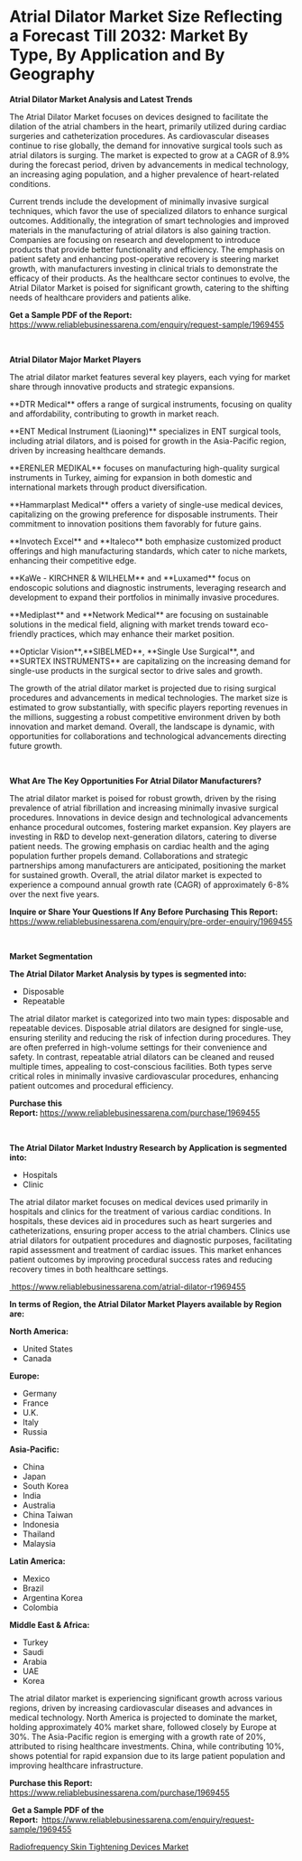 <p><h1>Atrial Dilator Market Size Reflecting a Forecast Till 2032: Market By Type, By Application and By Geography</h1></p><p><strong>Atrial Dilator Market Analysis and Latest Trends</strong></p>
<p><p>The Atrial Dilator Market focuses on devices designed to facilitate the dilation of the atrial chambers in the heart, primarily utilized during cardiac surgeries and catheterization procedures. As cardiovascular diseases continue to rise globally, the demand for innovative surgical tools such as atrial dilators is surging. The market is expected to grow at a CAGR of 8.9% during the forecast period, driven by advancements in medical technology, an increasing aging population, and a higher prevalence of heart-related conditions.</p><p>Current trends include the development of minimally invasive surgical techniques, which favor the use of specialized dilators to enhance surgical outcomes. Additionally, the integration of smart technologies and improved materials in the manufacturing of atrial dilators is also gaining traction. Companies are focusing on research and development to introduce products that provide better functionality and efficiency. The emphasis on patient safety and enhancing post-operative recovery is steering market growth, with manufacturers investing in clinical trials to demonstrate the efficacy of their products. As the healthcare sector continues to evolve, the Atrial Dilator Market is poised for significant growth, catering to the shifting needs of healthcare providers and patients alike.</p></p>
<p><strong>Get a Sample PDF of the Report:&nbsp;</strong> <a href="https://www.reliablebusinessarena.com/enquiry/request-sample/1969455?utm_campaign=3118&utm_medium=2&utm_source=Github&utm_content=ia&utm_term=05032025&utm_id=atrial-dilator">https://www.reliablebusinessarena.com/enquiry/request-sample/1969455</a></p>
<p>&nbsp;</p>
<p><strong>Atrial Dilator Major Market Players</strong></p>
<p><p>The atrial dilator market features several key players, each vying for market share through innovative products and strategic expansions. </p><p>**DTR Medical** offers a range of surgical instruments, focusing on quality and affordability, contributing to growth in market reach. </p><p>**ENT Medical Instrument (Liaoning)** specializes in ENT surgical tools, including atrial dilators, and is poised for growth in the Asia-Pacific region, driven by increasing healthcare demands.</p><p>**ERENLER MEDIKAL** focuses on manufacturing high-quality surgical instruments in Turkey, aiming for expansion in both domestic and international markets through product diversification.</p><p>**Hammarplast Medical** offers a variety of single-use medical devices, capitalizing on the growing preference for disposable instruments. Their commitment to innovation positions them favorably for future gains.</p><p>**Invotech Excel** and **Italeco** both emphasize customized product offerings and high manufacturing standards, which cater to niche markets, enhancing their competitive edge.</p><p>**KaWe - KIRCHNER & WILHELM** and **Luxamed** focus on endoscopic solutions and diagnostic instruments, leveraging research and development to expand their portfolios in minimally invasive procedures.</p><p>**Mediplast** and **Network Medical** are focusing on sustainable solutions in the medical field, aligning with market trends toward eco-friendly practices, which may enhance their market position.</p><p>**Opticlar Vision**,**SIBELMED**, **Single Use Surgical**, and **SURTEX INSTRUMENTS** are capitalizing on the increasing demand for single-use products in the surgical sector to drive sales and growth.</p><p>The growth of the atrial dilator market is projected due to rising surgical procedures and advancements in medical technologies. The market size is estimated to grow substantially, with specific players reporting revenues in the millions, suggesting a robust competitive environment driven by both innovation and market demand. Overall, the landscape is dynamic, with opportunities for collaborations and technological advancements directing future growth.</p></p>
<p>&nbsp;</p>
<p><strong>What Are The Key Opportunities For Atrial Dilator Manufacturers?</strong></p>
<p><p>The atrial dilator market is poised for robust growth, driven by the rising prevalence of atrial fibrillation and increasing minimally invasive surgical procedures. Innovations in device design and technological advancements enhance procedural outcomes, fostering market expansion. Key players are investing in R&D to develop next-generation dilators, catering to diverse patient needs. The growing emphasis on cardiac health and the aging population further propels demand. Collaborations and strategic partnerships among manufacturers are anticipated, positioning the market for sustained growth. Overall, the atrial dilator market is expected to experience a compound annual growth rate (CAGR) of approximately 6-8% over the next five years.</p></p>
<p><strong>Inquire or Share Your Questions If Any Before Purchasing This Report:</strong> <a href="https://www.reliablebusinessarena.com/enquiry/pre-order-enquiry/1969455?utm_campaign=3118&utm_medium=2&utm_source=Github&utm_content=ia&utm_term=05032025&utm_id=atrial-dilator">https://www.reliablebusinessarena.com/enquiry/pre-order-enquiry/1969455</a></p>
<p>&nbsp;</p>
<p><strong>Market Segmentation</strong></p>
<p><strong>The Atrial Dilator Market Analysis by types is segmented into:</strong></p>
<p><ul><li>Disposable</li><li>Repeatable</li></ul></p>
<p><p>The atrial dilator market is categorized into two main types: disposable and repeatable devices. Disposable atrial dilators are designed for single-use, ensuring sterility and reducing the risk of infection during procedures. They are often preferred in high-volume settings for their convenience and safety. In contrast, repeatable atrial dilators can be cleaned and reused multiple times, appealing to cost-conscious facilities. Both types serve critical roles in minimally invasive cardiovascular procedures, enhancing patient outcomes and procedural efficiency.</p></p>
<p><strong>Purchase this Report:&nbsp;</strong><a href="https://www.reliablebusinessarena.com/purchase/1969455?utm_campaign=3118&utm_medium=2&utm_source=Github&utm_content=ia&utm_term=05032025&utm_id=atrial-dilator">https://www.reliablebusinessarena.com/purchase/1969455</a></p>
<p>&nbsp;</p>
<p><strong>The Atrial Dilator Market Industry Research by Application is segmented into:</strong></p>
<p><ul><li>Hospitals</li><li>Clinic</li></ul></p>
<p><p>The atrial dilator market focuses on medical devices used primarily in hospitals and clinics for the treatment of various cardiac conditions. In hospitals, these devices aid in procedures such as heart surgeries and catheterizations, ensuring proper access to the atrial chambers. Clinics use atrial dilators for outpatient procedures and diagnostic purposes, facilitating rapid assessment and treatment of cardiac issues. This market enhances patient outcomes by improving procedural success rates and reducing recovery times in both healthcare settings.</p></p>
<p><a href="https://www.reliablebusinessarena.com/atrial-dilator-r1969455?utm_campaign=3118&utm_medium=2&utm_source=Github&utm_content=ia&utm_term=05032025&utm_id=atrial-dilator">&nbsp;https://www.reliablebusinessarena.com/atrial-dilator-r1969455</a></p>
<p><strong>In terms of Region, the Atrial Dilator Market Players available by Region are:</strong></p>
<p>
    <p> <strong> North America: </strong>
        <ul>
            <li>United States</li>
            <li>Canada</li>
        </ul>
        </p> 
    <p> <strong> Europe: </strong>
        <ul>
            <li>Germany</li>
            <li>France</li>
            <li>U.K.</li>
            <li>Italy</li>
            <li>Russia</li>
        </ul>
        </p> 
    <p> <strong> Asia-Pacific: </strong>
        <ul>
            <li>China</li>
            <li>Japan</li>
            <li>South Korea</li>
            <li>India</li>
            <li>Australia</li>
            <li>China Taiwan</li>
            <li>Indonesia</li>
            <li>Thailand</li>
            <li>Malaysia</li>
        </ul>
        </p> 
    <p> <strong> Latin America: </strong>
        <ul>
            <li>Mexico</li>
            <li>Brazil</li>
            <li>Argentina Korea</li>
            <li>Colombia</li>
        </ul>
        </p> 
    <p> <strong> Middle East & Africa: </strong>
        <ul>
            <li>Turkey</li>
            <li>Saudi</li>
            <li>Arabia</li>
            <li>UAE</li>
            <li>Korea</li>
        </ul>
    </p>
    </p>
<p><p>The atrial dilator market is experiencing significant growth across various regions, driven by increasing cardiovascular diseases and advances in medical technology. North America is projected to dominate the market, holding approximately 40% market share, followed closely by Europe at 30%. The Asia-Pacific region is emerging with a growth rate of 20%, attributed to rising healthcare investments. China, while contributing 10%, shows potential for rapid expansion due to its large patient population and improving healthcare infrastructure.</p></p>
<p><strong>Purchase this Report: </strong><a href="https://www.reliablebusinessarena.com/purchase/1969455?utm_campaign=3118&utm_medium=2&utm_source=Github&utm_content=ia&utm_term=05032025&utm_id=atrial-dilator">https://www.reliablebusinessarena.com/purchase/1969455</a></p>
<p>&nbsp;<strong>Get a Sample PDF of the Report:&nbsp;&nbsp;</strong><a href="https://www.reliablebusinessarena.com/enquiry/request-sample/1969455?utm_campaign=3118&utm_medium=2&utm_source=Github&utm_content=ia&utm_term=05032025&utm_id=atrial-dilator">https://www.reliablebusinessarena.com/enquiry/request-sample/1969455</a></p>
<p><strong></strong></p>
<p><p><a href="https://github.com/popupioo/Market-Research-Report-List-1/blob/main/radiofrequency-skin-tightening-devices-market.md?utm_campaign=3118&utm_medium=2&utm_source=Github&utm_content=ia&utm_term=05032025&utm_id=atrial-dilator">Radiofrequency Skin Tightening Devices Market</a></p></p>